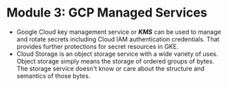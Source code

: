 # Module 3: GCP Managed Services

- Google Cloud key management service or ***KMS*** can be used to manage and rotate secrets including Cloud IAM authentication credentials. That provides further protections for secret resources in GKE.
- Cloud Storage is an object storage service with a wide variety of uses. Object storage simply means the storage of ordered groups of bytes. The storage service doesn't know or care about the structure and semantics of those bytes.